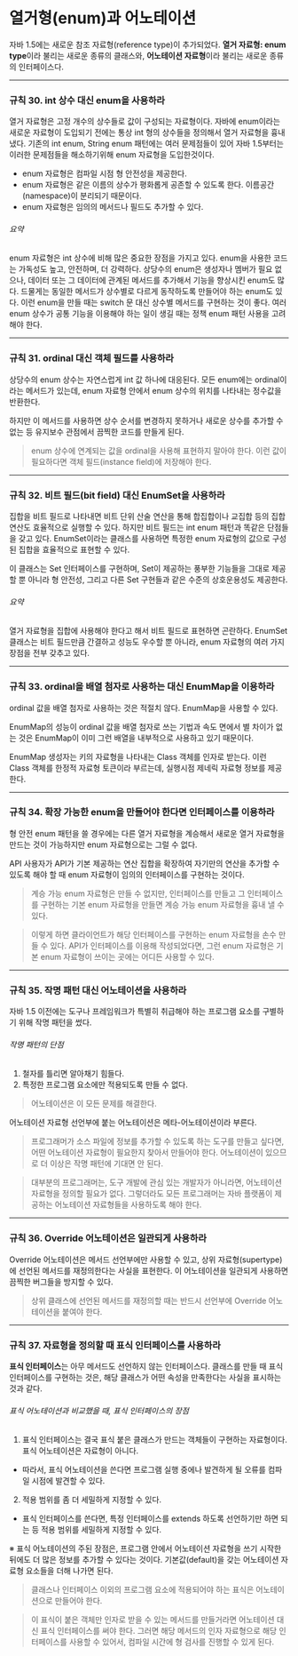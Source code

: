 # 열거형(enum)과 어노테이션
자바 1.5에는 새로운 참조 자료형(reference type)이 추가되었다. **열거 자료형: enum type**이라 불리는 새로운 종류의 클래스와, **어노테이션 자료형**이라 불리는 새로운 종류의 인터페이스다.
<hr/>

### 규칙 30. int 상수 대신 enum을 사용하라 
열거 자료형은 고정 개수의 상수들로 값이 구성되는 자료형이다. 자바에 enum이라는 새로운 자료형이 도입되기 전에는 통상 int 형의 상수들을 정의해서 열거 자료형을 흉내 냈다. 기존의 int enum, String enum 패턴에는 여러 문제점들이 있어 자바 1.5부터는 이러한 문제점들을 해소하기위해 enum 자료형을 도입한것이다.
* enum 자료형은 컴파일 시점 형 안전성을 제공한다. 
* enum 자료형은 같은 이름의 상수가 평화롭게 공존할 수 있도록 한다. 이름공간(namespace)이 분리되기 때문이다.
* enum 자료형은 임의의 메서드나 필드도 추가할 수 있다.
###### 요약
enum 자료형은 int 상수에 비해 많은 중요한 장점을 가지고 있다. enum을 사용한 코드는 가독성도 높고, 안전하며, 더 강력하다. 상당수의 enum은 생성자나 멤버가 필요 없으나, 데이터 또는 그 데이터에 관계된 메서드를 추가해서 기능을 향상시킨 enum도 많다. 드물게는 동일한 메서드가 상수별로 다르게 동작하도록 만들어야 하는 enum도 있다. 이런 enum을 만들 때는 switch 문 대신 상수별 메서드를 구현하는 것이 좋다. 여러 enum 상수가 공통 기능을 이용해야 하는 일이 생길 때는 정책 enum 패턴 사용을 고려해야 한다.
<hr/>

### 규칙 31. ordinal 대신 객체 필드를 사용하라
상당수의 enum 상수는 자연스럽게 int 값 하나에 대응된다. 모든 enum에는 ordinal이라는 메서드가 있는데, enum 자료형 안에서 enum 상수의 위치를 나타내는 정수값을 반환한다.

하지만 이 메서드를 사용하면 상수 순서를 변경하지 못하거나 새로운 상수를 추가할 수 없는 등 유지보수 관점에서 끔찍한 코드를 만들게 된다.
> enum 상수에 연계되는 값을 ordinal을 사용해 표현하지 말아야 한다. 이런 값이 필요하다면 객체 필드(instance field)에 저장해야 한다.
<hr/>

### 규칙 32. 비트 필드(bit field) 대신 EnumSet을 사용하라
집합을 비트 필드로 나타내면 비트 단위 산술 연산을 통해 합집합이나 교집합 등의 집합 연산도 효율적으로 실행할 수 있다. 하지만 비트 필드는 int enum 패턴과 똑같은 단점들을 갖고 있다. EnumSet이라는 클래스를 사용하면 특정한 enum 자료형의 값으로 구성된 집합을 효율적으로 표현할 수 있다. 

이 클래스는 Set 인터페이스를 구현하며, Set이 제공하는 풍부한 기능들을 그대로 제공할 뿐 아니라 형 안전성, 그리고 다른 Set 구현들과 같은 수준의 상호운용성도 제공한다.
###### 요약
열거 자료형을 집합에 사용해야 한다고 해서 비트 필드로 표현하면 곤란하다. EnumSet 클래스는 비트 필드만큼 간결하고 성능도 우수할 뿐 아니라, enum 자료형의 여러 가지 장점을 전부 갖추고 있다.
<hr/>

### 규칙 33. ordinal을 배열 첨자로 사용하는 대신 EnumMap을 이용하라
ordinal 값을 배열 첨자로 사용하는 것은 적절치 않다. EnumMap을 사용할 수 있다. 

EnumMap의 성능이 ordinal 값을 배열 첨자로 쓰는 기법과 속도 면에서 별 차이가 없는 것은 EnumMap이 이미 그런 배열을 내부적으로 사용하고 있기 때문이다. 

EnumMap 생성자는 키의 자료형을 나타내는 Class 객체를 인자로 받는다. 이런 Class 객체를 한정적 자료형 토큰이라 부르는데, 실행시점 제네릭 자료형 정보를 제공한다. 
<hr/>

### 규칙 34. 확장 가능한 enum을 만들어야 한다면 인터페이스를 이용하라
형 안전 enum 패턴을 쓸 경우에는 다른 열거 자료형을 계승해서 새로운 열거 자료형을 만드는 것이 가능하지만 enum 자료형으로는 그럴 수 없다. 

API 사용자가 API가 기본 제공하는 연산 집합을 확장하여 자기만의 연산을 추가할 수 있도록 해야 할 때 enum 자료형이 임의의 인터페이스를 구현하는 것이다. 
> 계승 가능 enum 자료형은 만들 수 없지만, 인터페이스를 만들고 그 인터페이스를 구현하는 기본 enum 자료형을 만들면 계승 가능 enum 자료형을 흉내 낼 수 있다. 

> 이렇게 하면 클라이언트가 해당 인터페이스를 구현하는 enum 자료형을 손수 만들 수 있다. API가 인터페이스를 이용해 작성되었다면, 그런 enum 자료형은 기본 enum 자료형이 쓰이는 곳에는 어디든 사용할 수 있다.
<hr/>

### 규칙 35. 작명 패턴 대신 어노테이션을 사용하라
자바 1.5 이전에는 도구나 프레임워크가 특별히 취급해야 하는 프로그램 요소를 구별하기 위해 작명 패턴을 썼다.
###### 작명 패턴의 단점
1. 철자를 틀리면 알아채기 힘들다.
2. 특정한 프로그램 요소에만 적용되도록 만들 수 없다.
> 어노테이션은 이 모든 문제를 해결한다.

어노테이션 자료형 선언부에 붙는 어노테이션은 메타-어노테이션이라 부른다.
> 프로그래머가 소스 파일에 정보를 추가할 수 있도록 하는 도구를 만들고 싶다면, 어떤 어노테이션 자료형이 필요한지 찾아서 만들어야 한다. 어노테이션이 있으므로 더 이상은 작명 패턴에 기대면 안 된다.

> 대부분의 프로그래머는, 도구 개발에 관심 있는 개발자가 아니라면, 어노테이션 자료형을 정의할 필요가 없다. 그렇더라도 모든 프로그래머는 자바 플랫폼이 제공하는 어노테이션 자료형들을 사용하도록 해야 한다.
<hr/>

### 규칙 36. Override 어노테이션은 일관되게 사용하라
Override 어노테이션은 메서드 선언부에만 사용할 수 있고, 상위 자료형(supertype)에 선언된 메서드를 재정의한다는 사실을 표현한다. 이 어노테이션을 일관되게 사용하면 끔찍한 버그들을 방지할 수 있다.
> 상위 클래스에 선언된 메서드를 재정의할 때는 반드시 선언부에 Override 어노테이션을 붙여야 한다.
<hr/>

### 규칙 37. 자료형을 정의할 때 표식 인터페이스를 사용하라
**표식 인터페이스**는 아무 메서드도 선언하지 않는 인터페이스다. 클래스를 만들 때 표식 인터페이스를 구현하는 것은, 해당 클래스가 어떤 속성을 만족한다는 사실을 표시하는 것과 같다. 
###### 표식 어노테이션과 비교했을 때, 표식 인터페이스의 장점
1. 표식 인터페이스는 결국 표식 붙은 클래스가 만드는 객체들이 구현하는 자료형이다. 표식 어노테이션은 자료형이 아니다.
  * 따라서, 표식 어노테이션을 쓴다면 프로그램 실행 중에나 발견하게 될 오류를 컴파일 시점에 발견할 수 있다.
2. 적용 범위를 좀 더 세밀하게 지정할 수 있다.
  * 표식 인터페이스를 쓴다면, 특정 인터페이스를 extends 하도록 선언하기만 하면 되는 등 적용 범위를 세밀하게 지정할 수 있다.

※ 표식 어노테이션의 주된 장점은, 프로그램 안에서 어노테이션 자료형을 쓰기 시작한 뒤에도 더 많은 정보를 추가할 수 있다는 것이다. 기본값(default)을 갖는 어노테이션 자료형 요소들을 더해 나가면 된다.

> 클래스나 인터페이스 이외의 프로그램 요소에 적용되어야 하는 표식은 어노테이션으로 만들어야 한다. 

> 이 표식이 붙은 객체만 인자로 받을 수 있는 메서드를 만들거라면 어노테이션 대신 표식 인터페이스를 써야 한다. 그러면 해당 메서드의 인자 자료형으로 해당 인터페이스를 사용할 수 있어서, 컴파일 시간에 형 검사를 진행할 수 있게 된다.
